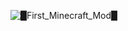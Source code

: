 ![█_First_Minecraft_Mod_█](https://github.com/user-attachments/assets/f4a31a7c-0166-4949-9c34-0da7c62917a2)

